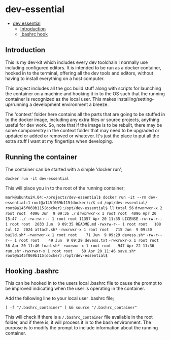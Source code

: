 <!--
Copyright @ 2025 Lorimark Solutions, LLC.  All Rights Reserved

This Source Code Form is subject to the terms of the Mozilla
Public License, v. 2.0. If a copy of the MPL was not distributed
with this file, You can obtain one at https://mozilla.org/MPL/2.0/.
-->
<a name="dev-essential"></a>
# dev-essential

<!-- TOC -->
- [dev essential](#dev-essential)
    - [Introduction](#introduction)
    - [.bashrc hook](#bashrc)
<!-- /TOC -->

<a name="introduction"></a>
## Introduction
This is my dev-kit which includes every dev toolchain I normally use including
 configured editors. It is intended to be run as a docker container, hooked in to
 the terminal, offering all the dev tools and editors, without having to install
 everything on a host computer.

This project includes all the gcc build stuff along with scripts for launching
 the container on a machine and hooking it in to the OS such that the running
 container is recognized as the local user. This makes installing/setting-up/running
 a development environment a breeze.

The 'context' folder here contains all the parts that are going to be stuffed in to the
 docker image, including any extra files or source projects, anything useful for dev
 work. So, note that if the image is to be rebuilt, there may be some componentry in
 the context folder that may need to be upgraded or updated or added or removed or
 whatever.  It's just the place to put all the extra stuff I want at my fingertips
 when developing.

<a name="running"></a>
## Running the container
The container can be started with a simple 'docker run';

`docker run -it dev-essential`

This will place you in to the root of the running container;

`mark@ubuntu24.04:~/projects/dev-essential$ docker run -it --rm dev-essential:1`
`root@a145f069b115(docker):/$ cd /opt/dev-essential/`
`root@a145f069b115(docker):/opt/dev-essential$ ll`
`total 56`
`drwxrwxr-x 2 root root  4096 Jun  9 09:36 ./`
`drwxrwxr-x 1 root root  4096 Apr 20 15:47 ../`
`-rw-rw-r-- 1 root root 11357 Apr 20 11:35 LICENSE`
`-rw-rw-r-- 1 root root  2033 Jun  9 09:35 README.md`
`-rwxrw-r-- 1 root root   108 Jul 12  2024 attach.sh*`
`-rwxrwxr-x 1 root root   715 Jun  9 09:30 build.sh*`
`-rwxrwxr-x 1 root root    71 Jun  9 09:29 devess.sh*`
`-rw-r--r-- 1 root root    49 Jun  9 09:29 devess.txt`
`-rwxrwxr-x 1 root root    36 Apr 20 11:46 load.sh*`
`-rwxrwxr-x 1 root root   947 Apr 22 11:36 run.sh*`
`-rwxrwxr-x 1 root root    59 Apr 20 11:46 save.sh*`
`root@a145f069b115(docker):/opt/dev-essential$ `

<a name="bashrc"></a>
## Hooking .bashrc
This can be hooked in to the users local .bashrc file to cause the prompt
 to be improved indicating when the user is operating in the container.

Add the following line to your local user .bashrc file;

`[ -f "/.bashrc_container" ] && source "/.bashrc_container"`

This will check if there is a `/.bashrc_container` file available in the root folder,
 and if there is, it will process it in to the bash environment.  The purpose is to
 modify the prompt to include information about the running container.


